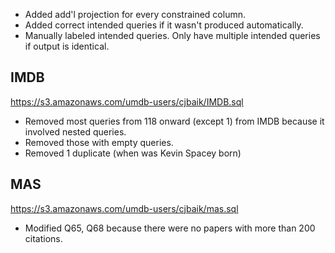 - Added add'l projection for every constrained column.
- Added correct intended queries if it wasn't produced automatically.
- Manually labeled intended queries. Only have multiple intended queries if output is identical.

## IMDB

https://s3.amazonaws.com/umdb-users/cjbaik/IMDB.sql

- Removed most queries from 118 onward (except 1) from IMDB because it involved nested queries.
- Removed those with empty queries.
- Removed 1 duplicate (when was Kevin Spacey born)


## MAS

https://s3.amazonaws.com/umdb-users/cjbaik/mas.sql

- Modified Q65, Q68 because there were no papers with more than 200 citations.

